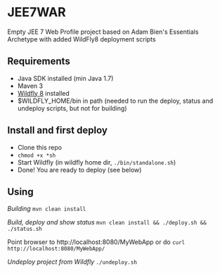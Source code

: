 JEE7WAR
=======

Empty JEE 7 Web Profile project based on Adam Bien's Essentials Archetype with added WildFly8 deployment scripts

## Requirements

- Java SDK installed (min Java 1.7)
- Maven 3
- [Wildfly 8](http://wildfly.org/) installed
- $WILDFLY_HOME/bin in path (needed to run the deploy, status and undeploy scripts, but not for building)


## Install and first deploy

- Clone this repo
- ```chmod +x *sh```
- Start Wildfly (in wildfly home dir, ```./bin/standalone.sh```)
- Done! You are ready to deploy (see below)


## Using

_Building_
```mvn clean install```

_Build, deploy and show status_
```mvn clean install && ./deploy.sh && ./status.sh```

Point browser to http://localhost:8080/MyWebApp
or do ```curl http://localhost:8080/MyWebApp/ ```

_Undeploy project from Wildfly_
```./undeploy.sh```

